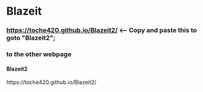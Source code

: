 # Blazeit
### https://toche420.github.io/Blazeit2/   <-- Copy and paste this to goto "Blazeit2";
<html>
<h3> to the other webpage
</h3>
<h4> Blazeit2
</h4>
<body>
https://toche420.github.io/Blazeit2/
</body>
</html>
